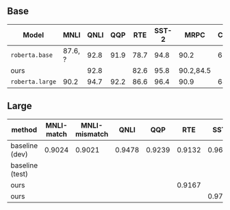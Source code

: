 ## Base

| Model | MNLI | QNLI | QQP | RTE | SST-2 | MRPC | CoLA | STS-B|
|---|---|---|---|---|---|---|---|---|
|`roberta.base`  | 87.6, ? | 92.8 | 91.9 | 78.7 | 94.8 | 90.2      | 63.6 | 91.2|
|ours            |         | 92.8 |      | 82.6 | 95.8 | 90.2,84.5 |      |     |
|`roberta.large` | 90.2    | 94.7 | 92.2 | 86.6 | 96.4 | 90.9      | 68.0 | 92.4|


## Large

|method          | MNLI-match | MNLI-mismatch | QNLI | QQP   | RTE   | SST-2    | MRPC         | CoLA          | STS-B  |
|----------------|------------|---------------|------|-------|-------|----------|--------------|---------------|--------|
|baseline (dev)  |0.9024      |0.9021         |0.9478|0.9239 |0.9132 |0.9643    |0.9038,0.8539 |0.8636,0.6660  |0.019   |
|baseline (test) |            |               |      |       |       |          |0.8876,0.8391 |               |        |
|ours            |            |               |      |       |0.9167 |          |0.9255,0.8819 |0.8740,0.6919  |        |
|ours            |            |               |      |       |       |0.9704(t) |0.8957,0.8454 |               |        |
